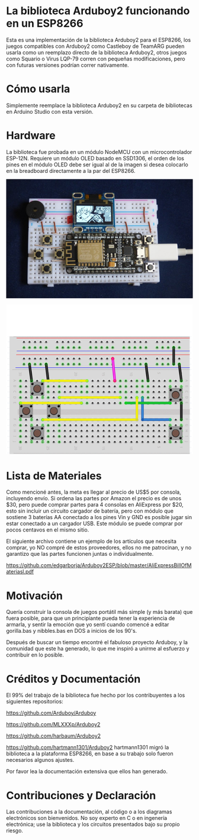 # La biblioteca Arduboy2 funcionando en un ESP8266

Esta es una implementación de la biblioteca Arduboy2 para el ESP8266, los juegos compatibles con Arduboy2 como Castleboy de TeamARG pueden usarla como un reemplazo directo de la biblioteca Arduboy2, otros juegos como Squario o Virus LQP-79 corren con pequeñas modificaciones, pero con futuras versiones podrían correr nativamente.

# Cómo usarla

Simplemente reemplace la biblioteca Arduboy2 en su carpeta de bibliotecas en Arduino Studio con esta versión.

# Hardware

La biblioteca fue probada en un módulo NodeMCU con un microcontrolador ESP-12N.
Requiere un módulo OLED basado en SSD1306, el orden de los pines en el módulo OLED debe ser igual al de la imagen si desea colocarlo en la breadboard directamente a la par del ESP8266.

![ItsAlive](itsalive.jpg)

![Layout](Layout.gif)

# Lista de Materiales

Como mencioné antes, la meta es llegar al precio de US$5 por consola, incluyendo envío. Si ordena las partes por Amazon el precio es de unos $30, pero puede comprar partes para 4 consolas en AliExpress por $20, esto sin incluir un circuito cargador de batería, pero con módulo que sostiene 3 baterías AA conectado a los pines Vin y GND es posible jugar sin estar conectado a un cargador USB. Este módulo se puede comprar por pocos centavos en el mismo sitio.

El siguiente archivo contiene un ejemplo de los artículos que necesita comprar, yo NO compré de estos proveedores, ellos no me patrocinan, y no garantizo que las partes funcionen juntas o individualmente.

https://github.com/edgarborja/Arduboy2ESP/blob/master/AliExpressBillOfMateriasl.pdf

# Motivación

Quería construir la consola de juegos portátil más simple (y más barata) que fuera posible, para que un principiante pueda tener la experiencia de armarla, y sentir la emoción que yo sentí cuando comencé a editar gorilla.bas y nibbles.bas en DOS a inicios de los 90's.

Después de buscar un tiempo encontré el fabuloso proyecto Arduboy, y la comunidad que este ha generado, lo que me inspiró a unirme al esfuerzo y contribuir en lo posible.

# Créditos y Documentación

El 99% del trabajo de la biblioteca fue hecho por los contribuyentes a los siguientes repositorios:

https://github.com/Arduboy/Arduboy 

https://github.com/MLXXXp/Arduboy2

https://github.com/harbaum/Arduboy2 

https://github.com/hartmann1301/Arduboy2 hartmann1301 migró la biblioteca a la plataforma ESP8266, en base a su trabajo solo fueron necesarios algunos ajustes.

Por favor lea la documentación extensiva que ellos han generado.

# Contribuciones y Declaración

Las contribuciones a la documentación, al código o a los diagramas electrónicos son bienvenidos. No soy experto en C o en ingenería electrónica; use la biblioteca y los circuitos presentados bajo su propio riesgo.
